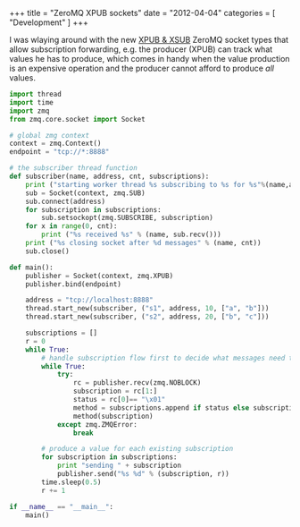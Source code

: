 +++
title = "ZeroMQ XPUB sockets"
date = "2012-04-04"
categories = [ "Development" ]
+++

I was wlaying around with the new [XPUB &
XSUB](http://www.zeromq.org/whitepapers:0mq-3-0-pubsub) ZeroMQ socket types
that allow subscription forwarding, e.g. the producer (XPUB) can track what
values he has to produce, which comes in handy when the value production is an
expensive operation and the producer cannot afford to produce _all_ values.

```python
import thread
import time
import zmq
from zmq.core.socket import Socket

# global zmg context
context = zmq.Context()
endpoint = "tcp://*:8888"

# the subscriber thread function
def subscriber(name, address, cnt, subscriptions):
    print ("starting worker thread %s subscribing to %s for %s"%(name,address,subscriptions))
    sub = Socket(context, zmq.SUB)
    sub.connect(address)
    for subscription in subscriptions:
        sub.setsockopt(zmq.SUBSCRIBE, subscription)
    for x in range(0, cnt):
        print ("%s received %s" % (name, sub.recv()))
    print ("%s closing socket after %d messages" % (name, cnt))
    sub.close()

def main():
    publisher = Socket(context, zmq.XPUB)
    publisher.bind(endpoint)

    address = "tcp://localhost:8888"
    thread.start_new(subscriber, ("s1", address, 10, ["a", "b"]))
    thread.start_new(subscriber, ("s2", address, 20, ["b", "c"]))

    subscriptions = []
    r = 0
    while True:
        # handle subscription flow first to decide what messages need to be produced
        while True:
            try:
                rc = publisher.recv(zmq.NOBLOCK)
                subscription = rc[1:]
                status = rc[0]== "\x01"
                method = subscriptions.append if status else subscriptions.remove
                method(subscription)
            except zmq.ZMQError:
                break

        # produce a value for each existing subscription
        for subscription in subscriptions:
            print "sending " + subscription
            publisher.send("%s %d" % (subscription, r))
        time.sleep(0.5)
        r += 1

if __name__ == "__main__":
    main()
```